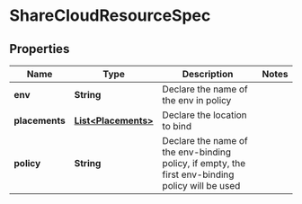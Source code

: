 

# ShareCloudResourceSpec


## Properties

| Name | Type | Description | Notes |
|------------ | ------------- | ------------- | -------------|
|**env** | **String** | Declare the name of the env in policy |  |
|**placements** | [**List&lt;Placements&gt;**](Placements.md) | Declare the location to bind |  |
|**policy** | **String** | Declare the name of the env-binding policy, if empty, the first env-binding policy will be used |  |



